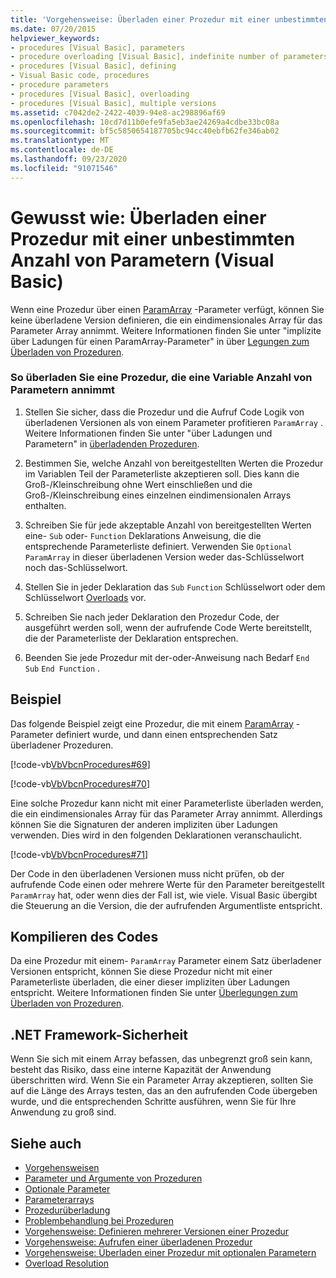 ```yaml
---
title: 'Vorgehensweise: Überladen einer Prozedur mit einer unbestimmten Anzahl von Parametern'
ms.date: 07/20/2015
helpviewer_keywords:
- procedures [Visual Basic], parameters
- procedure overloading [Visual Basic], indefinite number of parameters
- procedures [Visual Basic], defining
- Visual Basic code, procedures
- procedure parameters
- procedures [Visual Basic], overloading
- procedures [Visual Basic], multiple versions
ms.assetid: c7042de2-2422-4039-94e8-ac298896af69
ms.openlocfilehash: 10cd7d11b0efe9fa5eb3ae24269a4cdbe33bc08a
ms.sourcegitcommit: bf5c5850654187705bc94cc40ebfb62fe346ab02
ms.translationtype: MT
ms.contentlocale: de-DE
ms.lasthandoff: 09/23/2020
ms.locfileid: "91071546"
---
```

# <a name="how-to-overload-a-procedure-that-takes-an-indefinite-number-of-parameters-visual-basic"></a>Gewusst wie: Überladen einer Prozedur mit einer unbestimmten Anzahl von Parametern (Visual Basic)

Wenn eine Prozedur über einen [ParamArray](../../../language-reference/modifiers/paramarray.md) -Parameter verfügt, können Sie keine überladene Version definieren, die ein eindimensionales Array für das Parameter Array annimmt. Weitere Informationen finden Sie unter "implizite über Ladungen für einen ParamArray-Parameter" in über [Legungen zum Überladen von Prozeduren](./considerations-in-overloading-procedures.md).  
  
### <a name="to-overload-a-procedure-that-takes-a-variable-number-of-parameters"></a>So überladen Sie eine Prozedur, die eine Variable Anzahl von Parametern annimmt  
  
1. Stellen Sie sicher, dass die Prozedur und die Aufruf Code Logik von überladenen Versionen als von einem Parameter profitieren `ParamArray` . Weitere Informationen finden Sie unter "über Ladungen und Parametern" in [überladenden Prozeduren](./considerations-in-overloading-procedures.md).  
  
2. Bestimmen Sie, welche Anzahl von bereitgestellten Werten die Prozedur im Variablen Teil der Parameterliste akzeptieren soll. Dies kann die Groß-/Kleinschreibung ohne Wert einschließen und die Groß-/Kleinschreibung eines einzelnen eindimensionalen Arrays enthalten.  
  
3. Schreiben Sie für jede akzeptable Anzahl von bereitgestellten Werten eine- `Sub` oder- `Function` Deklarations Anweisung, die die entsprechende Parameterliste definiert. Verwenden Sie `Optional` `ParamArray` in dieser überladenen Version weder das-Schlüsselwort noch das-Schlüsselwort.  
  
4. Stellen Sie in jeder Deklaration das `Sub` `Function` Schlüsselwort oder dem Schlüsselwort [Overloads](../../../language-reference/modifiers/overloads.md) vor.  
  
5. Schreiben Sie nach jeder Deklaration den Prozedur Code, der ausgeführt werden soll, wenn der aufrufende Code Werte bereitstellt, die der Parameterliste der Deklaration entsprechen.  
  
6. Beenden Sie jede Prozedur mit der-oder-Anweisung nach Bedarf `End Sub` `End Function` .  
  
## <a name="example"></a>Beispiel  

 Das folgende Beispiel zeigt eine Prozedur, die mit einem [ParamArray](../../../language-reference/modifiers/paramarray.md) -Parameter definiert wurde, und dann einen entsprechenden Satz überladener Prozeduren.  
  
 [!code-vb[VbVbcnProcedures#69](~/samples/snippets/visualbasic/VS_Snippets_VBCSharp/VbVbcnProcedures/VB/Class1.vb#69)]  
  
 [!code-vb[VbVbcnProcedures#70](~/samples/snippets/visualbasic/VS_Snippets_VBCSharp/VbVbcnProcedures/VB/Class1.vb#70)]  
  
 Eine solche Prozedur kann nicht mit einer Parameterliste überladen werden, die ein eindimensionales Array für das Parameter Array annimmt. Allerdings können Sie die Signaturen der anderen impliziten über Ladungen verwenden. Dies wird in den folgenden Deklarationen veranschaulicht.  
  
 [!code-vb[VbVbcnProcedures#71](~/samples/snippets/visualbasic/VS_Snippets_VBCSharp/VbVbcnProcedures/VB/Class1.vb#71)]  
  
 Der Code in den überladenen Versionen muss nicht prüfen, ob der aufrufende Code einen oder mehrere Werte für den Parameter bereitgestellt `ParamArray` hat, oder wenn dies der Fall ist, wie viele. Visual Basic übergibt die Steuerung an die Version, die der aufrufenden Argumentliste entspricht.  
  
## <a name="compile-the-code"></a>Kompilieren des Codes  

 Da eine Prozedur mit einem- `ParamArray` Parameter einem Satz überladener Versionen entspricht, können Sie diese Prozedur nicht mit einer Parameterliste überladen, die einer dieser impliziten über Ladungen entspricht. Weitere Informationen finden Sie unter [Überlegungen zum Überladen von Prozeduren](./considerations-in-overloading-procedures.md).  
  
## <a name="net-framework-security"></a>.NET Framework-Sicherheit  

 Wenn Sie sich mit einem Array befassen, das unbegrenzt groß sein kann, besteht das Risiko, dass eine interne Kapazität der Anwendung überschritten wird. Wenn Sie ein Parameter Array akzeptieren, sollten Sie auf die Länge des Arrays testen, das an den aufrufenden Code übergeben wurde, und die entsprechenden Schritte ausführen, wenn Sie für Ihre Anwendung zu groß sind.  
  
## <a name="see-also"></a>Siehe auch

- [Vorgehensweisen](./index.md)
- [Parameter und Argumente von Prozeduren](./procedure-parameters-and-arguments.md)
- [Optionale Parameter](./optional-parameters.md)
- [Parameterarrays](./parameter-arrays.md)
- [Prozedurüberladung](./procedure-overloading.md)
- [Problembehandlung bei Prozeduren](./troubleshooting-procedures.md)
- [Vorgehensweise: Definieren mehrerer Versionen einer Prozedur](./how-to-define-multiple-versions-of-a-procedure.md)
- [Vorgehensweise: Aufrufen einer überladenen Prozedur](./how-to-call-an-overloaded-procedure.md)
- [Vorgehensweise: Überladen einer Prozedur mit optionalen Parametern](./how-to-overload-a-procedure-that-takes-optional-parameters.md)
- [Overload Resolution](./overload-resolution.md)
